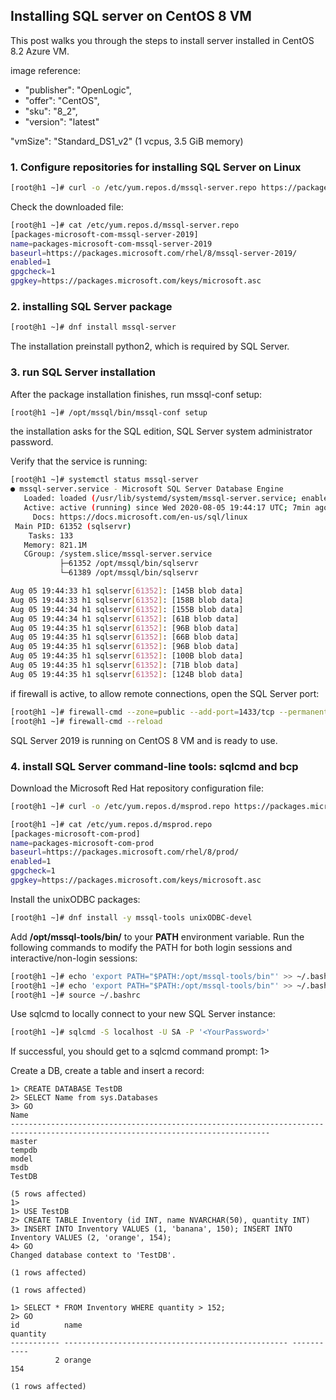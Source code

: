 <properties
pageTitle= 'How to install SQL server on Azure CentOS 8 VM'
description= "Installing SQL server on Azure CentOS 8 VM"
documentationcenter: na
services=""
documentationCenter="na"
authors="fabferri"
manager=""
editor=""/>

<tags
   ms.service="configuration-Example-Azure"
   ms.devlang="na"
   ms.topic="article"
   ms.tgt_pltfrm="na"
   ms.workload="na"
   ms.date="05/08/2020"
   ms.author="fabferri" />



## <a name="AzureDeployment"></a> Installing SQL server on CentOS 8 VM
This post walks you through the steps to install server installed in CentOS 8.2 Azure VM.

image reference:
* "publisher": "OpenLogic",
* "offer": "CentOS",
* "sku": "8_2",
* "version": "latest"

"vmSize": "Standard_DS1_v2"  (1 vcpus, 3.5 GiB memory)

### <a name="AzureDeployment"></a>1. Configure repositories for installing SQL Server on Linux

```bash
[root@h1 ~]# curl -o /etc/yum.repos.d/mssql-server.repo https://packages.microsoft.com/config/rhel/8/mssql-server-2019.repo
```
Check the downloaded file:
```bash
[root@h1 ~]# cat /etc/yum.repos.d/mssql-server.repo
[packages-microsoft-com-mssql-server-2019]
name=packages-microsoft-com-mssql-server-2019
baseurl=https://packages.microsoft.com/rhel/8/mssql-server-2019/
enabled=1
gpgcheck=1
gpgkey=https://packages.microsoft.com/keys/microsoft.asc
```
### <a name="AzureDeployment"></a>2. installing SQL Server package
```bash
[root@h1 ~]# dnf install mssql-server
```
The installation preinstall python2, which is required by SQL Server.

### <a name="AzureDeployment"></a>3. run SQL Server installation
After the package installation finishes, run mssql-conf setup:
```bash
[root@h1 ~]# /opt/mssql/bin/mssql-conf setup
```
the installation asks for the SQL edition, SQL Server system administrator password.

Verify that the service is running:
```bash
[root@h1 ~]# systemctl status mssql-server
● mssql-server.service - Microsoft SQL Server Database Engine
   Loaded: loaded (/usr/lib/systemd/system/mssql-server.service; enabled; vendor preset: disabled)
   Active: active (running) since Wed 2020-08-05 19:44:17 UTC; 7min ago
     Docs: https://docs.microsoft.com/en-us/sql/linux
 Main PID: 61352 (sqlservr)
    Tasks: 133
   Memory: 821.1M
   CGroup: /system.slice/mssql-server.service
           ├─61352 /opt/mssql/bin/sqlservr
           └─61389 /opt/mssql/bin/sqlservr

Aug 05 19:44:33 h1 sqlservr[61352]: [145B blob data]
Aug 05 19:44:33 h1 sqlservr[61352]: [158B blob data]
Aug 05 19:44:34 h1 sqlservr[61352]: [155B blob data]
Aug 05 19:44:34 h1 sqlservr[61352]: [61B blob data]
Aug 05 19:44:35 h1 sqlservr[61352]: [96B blob data]
Aug 05 19:44:35 h1 sqlservr[61352]: [66B blob data]
Aug 05 19:44:35 h1 sqlservr[61352]: [96B blob data]
Aug 05 19:44:35 h1 sqlservr[61352]: [100B blob data]
Aug 05 19:44:35 h1 sqlservr[61352]: [71B blob data]
Aug 05 19:44:35 h1 sqlservr[61352]: [124B blob data]
```

if firewall is active, to allow remote connections, open the SQL Server port:
```bash
[root@h1 ~]# firewall-cmd --zone=public --add-port=1433/tcp --permanent
[root@h1 ~]# firewall-cmd --reload
```
SQL Server 2019 is running on CentOS 8 VM and is ready to use.


### <a name="AzureDeployment"></a>4. install SQL Server command-line tools: sqlcmd and bcp

Download the Microsoft Red Hat repository configuration file:
```bash
[root@h1 ~]# curl -o /etc/yum.repos.d/msprod.repo https://packages.microsoft.com/config/rhel/8/prod.repo

[root@h1 ~]# cat /etc/yum.repos.d/msprod.repo
[packages-microsoft-com-prod]
name=packages-microsoft-com-prod
baseurl=https://packages.microsoft.com/rhel/8/prod/
enabled=1
gpgcheck=1
gpgkey=https://packages.microsoft.com/keys/microsoft.asc
```
Install the unixODBC packages:
```bash
[root@h1 ~]# dnf install -y mssql-tools unixODBC-devel
```

Add **/opt/mssql-tools/bin/** to your **PATH** environment variable. Run the following commands to modify the PATH for both login sessions and interactive/non-login sessions: 
```bash
[root@h1 ~]# echo 'export PATH="$PATH:/opt/mssql-tools/bin"' >> ~/.bash_profile
[root@h1 ~]# echo 'export PATH="$PATH:/opt/mssql-tools/bin"' >> ~/.bashrc
[root@h1 ~]# source ~/.bashrc
```
Use sqlcmd to locally connect to your new SQL Server instance:
```bash
[root@h1 ~]# sqlcmd -S localhost -U SA -P '<YourPassword>'
```
If successful, you should get to a sqlcmd command prompt: 1>

Create a DB, create a table and insert a record:
```console
1> CREATE DATABASE TestDB
2> SELECT Name from sys.Databases
3> GO
Name
--------------------------------------------------------------------------------------------------------------------------------
master
tempdb
model
msdb
TestDB

(5 rows affected)
1>
1> USE TestDB
2> CREATE TABLE Inventory (id INT, name NVARCHAR(50), quantity INT)
3> INSERT INTO Inventory VALUES (1, 'banana', 150); INSERT INTO Inventory VALUES (2, 'orange', 154);
4> GO
Changed database context to 'TestDB'.

(1 rows affected)

(1 rows affected)

1> SELECT * FROM Inventory WHERE quantity > 152;
2> GO
id          name                                               quantity
----------- -------------------------------------------------- -----------
          2 orange                                                     154

(1 rows affected)
```
<!--Image References-->

<!--Link References-->

